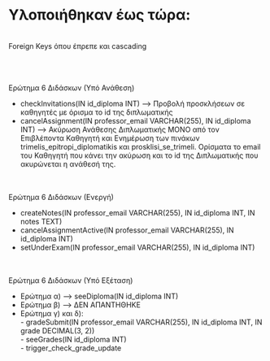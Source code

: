 # Υλοποιήθηκαν έως τώρα: 
<br> 
Foreign Keys όπου έπρεπε και cascading
<br> <br> 
<br> <br> 

Ερώτημα 6 Διδάσκων (Υπό Ανάθεση)                                                                                                    
- checkInvitations(IN id_diploma INT)  --> Προβολή προσκλήσεων σε καθηγητές με όρισμα το id της διπλωματικής                            
- cancelAssignment(IN professor_email VARCHAR(255), IN id_diploma INT) --> Ακύρωση Ανάθεσης Διπλωματικής MONO από τον Επιβλέποντα Καθηγητή και Ενημέρωση των πινάκων trimelis_epitropi_diplomatikis και 
  prosklisi_se_trimeli. Oρίσματα το email του Καθηγητή που κάνει την ακύρωση και το id της Διπλωματικής που ακυρώνεται η ανάθεσή της.  

<br> <br> 
Ερώτημα 6 Διδάσκων (Ενεργή)
- createNotes(IN professor_email VARCHAR(255), IN id_diploma INT, IN notes TEXT)
- cancelAssignmentActive(IN professor_email VARCHAR(255), IN id_diploma INT)
- setUnderExam(IN professor_email VARCHAR(255), IN id_diploma INT)


<br> <br> 
Ερώτημα 6 Διδάσκων (Υπό Εξέταση)
- Ερώτημα α)         -->  seeDiploma(IN id_diploma INT)
- Ερώτημα β)         -->  ΔΕΝ ΑΠΑΝΤΗΘΗΚΕ
- Ερώτημα γ) και δ):      
          - gradeSubmit(IN professor_email VARCHAR(255), IN id_diploma INT, IN grade DECIMAL(3, 2))   
          - seeGrades(IN id_diploma INT)              
          - trigger_check_grade_update               
